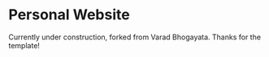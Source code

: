 # Personal Website

Currently under construction, forked from Varad Bhogayata. Thanks for the template!
